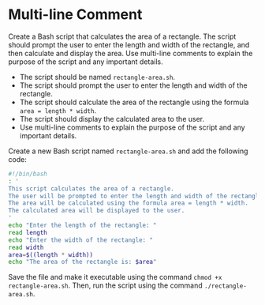 # Multi-line Comment

Create a Bash script that calculates the area of a rectangle. The script should prompt the user to enter the length and width of the rectangle, and then calculate and display the area. Use multi-line comments to explain the purpose of the script and any important details.

- The script should be named `rectangle-area.sh`.
- The script should prompt the user to enter the length and width of the rectangle.
- The script should calculate the area of the rectangle using the formula `area = length * width`.
- The script should display the calculated area to the user.
- Use multi-line comments to explain the purpose of the script and any important details.

Create a new Bash script named `rectangle-area.sh` and add the following code:

```bash
#!/bin/bash
: '
This script calculates the area of a rectangle.
The user will be prompted to enter the length and width of the rectangle.
The area will be calculated using the formula area = length * width.
The calculated area will be displayed to the user.
'
echo "Enter the length of the rectangle: "
read length
echo "Enter the width of the rectangle: "
read width
area=$((length * width))
echo "The area of the rectangle is: $area"
```

Save the file and make it executable using the command `chmod +x rectangle-area.sh`. Then, run the script using the command `./rectangle-area.sh`.
